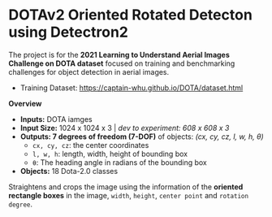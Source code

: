 # DOTAv2 Oriented Rotated Detecton using Detectron2

The project is for the __2021 Learning to Understand Aerial Images Challenge on DOTA dataset__ focused on training and benchmarking challenges for object detection in aerial images. 

* Training Dataset: https://captain-whu.github.io/DOTA/dataset.html


__Overview__
* __Inputs:__ DOTA iamges
* __Input Size:__ 1024 x 1024 x 3 | _dev to experiment: 608 x 608 x 3_
* __Outputs: 7 degrees of freedom (7-DOF)__ of objects: _(cx, cy, cz, l, w, h, θ)_
  * `cx, cy, cz`: the center coordinates
  * `l, w, h`: length, width, height of bounding box
  * `θ`: The heading angle in radians of the bounding box
* __Objects:__ 18 Dota-2.0 classes


Straightens and crops the image using the information of the __oriented rectangle boxes__ in the image, `width`, `height`, `center point` and `rotation degree`.